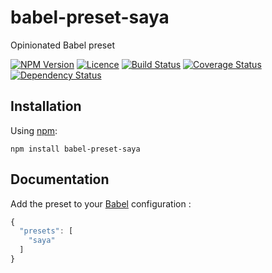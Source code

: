 # babel-preset-saya
Opinionated Babel preset

[![NPM Version][npm-img]][npm-link]
[![Licence][licence-img]][licence-link]
[![Build Status][travis-img]][travis-link]
[![Coverage Status][codecov-img]][codecov-link]
[![Dependency Status][david-img]][david-link]


## Installation

Using [npm](https://www.npmjs.com):

```
npm install babel-preset-saya
```


## Documentation

Add the preset to your [Babel](http://babeljs.io/) configuration :

```js
{
  "presets": [
    "saya"
  ]
}
```


[npm-img]: https://img.shields.io/npm/v/babel-preset-saya.svg?style=flat-square
[npm-link]: https://www.npmjs.com/package/babel-preset-saya

[licence-img]: https://img.shields.io/npm/l/babel-preset-saya.svg?style=flat-square
[licence-link]: LICENCE.md

[travis-img]: https://img.shields.io/travis/SimonDegraeve/babel-preset-saya.svg?style=flat-square
[travis-link]: https://travis-ci.org/SimonDegraeve/babel-preset-saya

[codecov-img]: https://img.shields.io/codecov/c/github/SimonDegraeve/babel-preset-saya/master.svg?style=flat-square
[codecov-link]: https://codecov.io/github/SimonDegraeve/babel-preset-saya?branch=master

[david-img]: https://img.shields.io/david/SimonDegraeve/babel-preset-saya.svg?style=flat-square
[david-link]: https://david-dm.org/SimonDegraeve/babel-preset-saya
